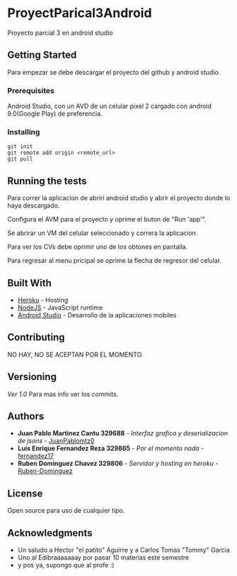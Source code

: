 # ProyectParical3Android
Proyecto parcial 3 en android studio
## Getting Started

Para empezar se debe descargar el proyecto del github y android studio.

### Prerequisites

Android Studio, con un AVD de un celular pixel 2 cargado con android 9.0(Google Play) de preferencia.

### Installing

```
git init
git remote add origin <remote_url>
git pull
```


## Running the tests

Para correr la aplicacion de abriri android studio y abrir el proyecto donde lo haya descargado.

Configura el AVM para el proyecto y oprime el buton de "Run 'app'".

Se abrirar un VM del celular seleccionado y correra la aplicacion.

Para ver los CVs debe oprimir uno de los obtones en pantalla.

Para regresar al menu pricipal se oprime la flecha de regresor del celular.


## Built With

* [Heroku](https://www.heroku.com/) - Hosting
* [NodeJS](https://nodejs.org/en/) - JavaScript runtime
* [Android Studio](https://developer.android.com/studio) - Desarrollo de la aplicaciones mobiles

## Contributing

NO HAY, NO SE ACEPTAN POR EL MOMENTO.

## Versioning

*Ver 1.0*
Para mas info ver los commits.

## Authors

* **Juan Pablo Martinez Cantu 329688** - *Interfaz grafica y deserializacion de jsons* - [JuanPablomtz0](https://github.com/JuanPablomtz0)
* **Luis Enrique Fernandez Reza 329865** - *Por el momento nada* - [fernandez17](https://github.com/lfernandez17)
* **Ruben Dominguez Chavez 329806** - *Servidor y hosting en heroku* - [Ruben-Dominguez](https://github.com/Ruben-Dominguez)

## License

Open source para uso de cualquier tipo.

## Acknowledgments

* Un saludo a Hector "el patito" Aguirre y a Carlos Tomas "Tommy" Garcia
* Uno al Edibraaaaaaay por pasar 10 materias este semestre
* y pos ya, supongo que al profe :)

